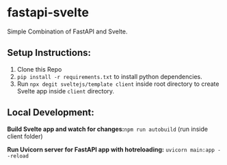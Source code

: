 # fastapi-svelte

Simple Combination of FastAPI and Svelte.

## Setup Instructions:

1. Clone this Repo
2. ```pip install -r requirements.txt``` to install python dependencies.
3. Run ```npx degit sveltejs/template client``` inside root directory to create Svelte app inside ```client``` directory.

## Local Development:

**Build Svelte app and watch for changes:**```npm run autobuild``` (run inside client folder)

**Run Uvicorn server for FastAPI app with hotreloading:** ```uvicorn main:app --reload```
